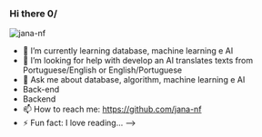 ### Hi there 0/

![jana-nf](https://github.com/user-attachments/assets/9f70bb69-4a5a-4b70-b102-20a07d2088b9)

- 🌱 I’m currently learning database, machine learning e AI
- 🤔 I’m looking for help with develop an AI translates texts from Portuguese/English or English/Portuguese
- 💬 Ask me about database, algorithm, machine learning e AI
- Back-end
- Backend
- 📫 How to reach me: https://github.com/jana-nf
- ⚡ Fun fact: I love reading...
-->
